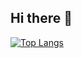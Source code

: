 ## Hi there 👋

[![Top Langs](https://github-readme-stats.vercel.app/api/top-langs/?username=uarlley&layout=donut)](https://github.com/anuraghazra/github-readme-stats)
